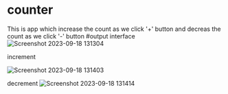 # counter
 This is app which increase the count as we click '+' button 
 and decreas the count as we click '-' button
 #output
 interface
![Screenshot 2023-09-18 131304](https://github.com/Vignesh3613/counter_prj/assets/145324111/f27c2533-145b-40ba-b466-b846f8dbaf73)

increment

![Screenshot 2023-09-18 131403](https://github.com/Vignesh3613/counter_prj/assets/145324111/6a52abf8-be18-4d3c-aa59-513b34cc2ec3)

decrement
![Screenshot 2023-09-18 131414](https://github.com/Vignesh3613/counter_prj/assets/145324111/316965fb-cec1-4371-b53b-5443c1c62f87)
